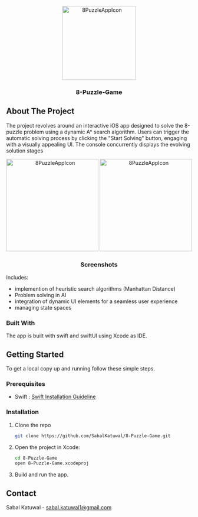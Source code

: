 
<div align="center">

  <img src="https://github.com/SabalKatuwal/8-Puzzle-Game/assets/84259235/89f63d1a-7a9b-45cd-b7e7-140d3aee7e2a" alt="8PuzzleAppIcon" width="200"/>


  <h3 align="center">8-Puzzle-Game</h3>

  
</div>


<!-- ABOUT THE PROJECT -->
## About The Project


The project revolves around an interactive iOS app designed to solve the 8-puzzle problem using a dynamic A* search algorithm. Users can trigger the automatic solving process by clicking the "Start Solving" button, engaging with a visually appealing UI. The console concurrently displays the evolving solution stages



<div align="center">

  <img src="https://github.com/SabalKatuwal/8-Puzzle-Game/assets/84259235/305b37b1-ef8d-4c93-b7de-18364adb98ae" alt="8PuzzleAppIcon" width="250"/>
  <img src="https://github.com/SabalKatuwal/8-Puzzle-Game/assets/84259235/f351503b-ca31-444d-a054-f3ccbcbc572f" alt="8PuzzleAppIcon" width="250"/>


  <h3 align="center"> Screenshots </h3>

  
</div>


Includes:
<ul>
  <li>implemention of heuristic search algorithms (Manhattan Distance)</li>
  <li>Problem solving in AI</li>
  <li>integration of dynamic UI elements for a seamless user experience</li>
  <li>managing state spaces </li>
</ul>


### Built With

The app is built with swift and swiftUI using Xcode as IDE.




<!-- GETTING STARTED -->
## Getting Started

To get a local copy up and running follow these simple steps.



### Prerequisites

* Swift :
  <a href="https://www.swift.org/install/macos/">Swift Installation Guideline</a>



### Installation

1. Clone the repo
   ```sh
   git clone https://github.com/SabalKatuwal/8-Puzzle-Game.git
   ```
2. Open the project in Xcode:
   ```sh
   cd 8-Puzzle-Game
   open 8-Puzzle-Game.xcodeproj
   ```
3. Build and run the app.

  

<!-- CONTACT -->
## Contact

Sabal Katuwal - sabal.katuwal1@gmail.com

